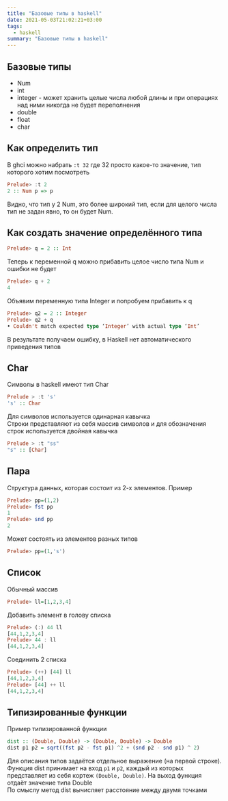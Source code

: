 ```yaml
---
title: "Базовые типы в haskell"
date: 2021-05-03T21:02:21+03:00
tags:
  - haskell 
summary: "Базовые типы в haskell"
---
```

## Базовые типы
- Num
- int
- integer - может хранить целые числа любой длины и при операциях над ними никогда не будет переполнения
- double
- float
- char

## Как определить тип
В ghci можно набрать `:t 32` где 32 просто какое-то значение, тип которого хотим посмотреть
```haskell
Prelude> :t 2
2 :: Num p => p
```
Видно, что тип у 2 Num, это более широкий тип, если для целого числа тип не задан явно, то он будет Num.

## Как создать значение определённого типа 
```haskell
Prelude> q = 2 :: Int
```
Теперь к переменной q можно прибавить целое число типа Num и ошибки не будет
```haskell
Prelude> q + 2
4
```
Объявим переменную типа Integer и попробуем прибавить к q
```haskell
Prelude> q2 = 2 :: Integer
Prelude> q2 + q
• Couldn't match expected type ‘Integer’ with actual type ‘Int’
```
В результате получаем ошибку, в Haskell нет автоматического приведения типов

## Char 
Символы в haskell имеют тип Char
```haskell
Prelude > :t 's'
's' :: Char
```
Для символов используется одинарная кавычка  
Строки представляют из себя массив символов и для обозначения строк используется двойная кавычка
```haskell
Prelude > :t "ss"
"s" :: [Char]
```

## Пара 
Структура данных, которая состоит из 2-х элементов. Пример
```haskell
Prelude> pp=(1,2)
Prelude> fst pp
1
Prelude> snd pp
2
```
Может состоять из элементов разных типов
```haskell
Prelude> pp=(1,'s')
```

## Список 
Обычный массив
```haskell
Prelude> ll=[1,2,3,4]
```
Добавить элемент в голову списка
```haskell
Prelude> (:) 44 ll
[44,1,2,3,4]
Prelude> 44 : ll
[44,1,2,3,4]
```
Соединить 2 списка
```haskell
Prelude> (++) [44] ll
[44,1,2,3,4]
Prelude> [44] ++ ll
[44,1,2,3,4]
```

## Типизированные функции 
Пример типизированной функции
```haskell
dist :: (Double, Double) -> (Double, Double) -> Double
dist p1 p2 = sqrt((fst p2 - fst p1) ^2 + (snd p2 - snd p1) ^ 2)
```
Для описания типов задаётся отдельное выражение (на первой строке).  
Функция dist принимает на вход `p1` и `p2`, каждый из которых представляет из себя кортеж `(Double, Double)`. На выход функция отдаёт значение типа Double  
По смыслу метод dist вычисляет расстояние между двумя точками

